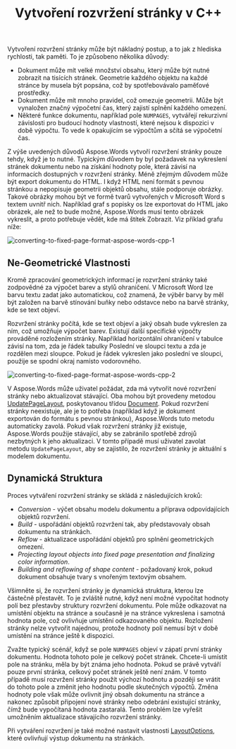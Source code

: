 ﻿---
title: Vytvoření rozvržení stránky v C++
second_title: Aspose.Words pro C++
articleTitle: Vytvoření rozvržení stránky
linktitle: Vytvoření rozvržení stránky
description: "Vytvoření rozvržení stránky může být nákladný postup. Aspose.Words vytvoří rozvržení stránky pouze v případě, že je to nutné: vykreslit stránky dokumentu, získat hodnotu pole, exportovat dokument do HTML atd."
type: docs
weight: 10
url: /cs/cpp/creating-a-page-layout/
timestamp: 2024-09-24-14-35-44
---

Vytvoření rozvržení stránky může být nákladný postup, a to jak z hlediska rychlosti, tak paměti. To je způsobeno několika důvody:

- Dokument může mít velké množství obsahu, který může být nutné zobrazit na tisících stránek. Geometrie každého objektu na každé stránce by musela být popsána, což by spotřebovávalo paměťové prostředky.
- Dokument může mít mnoho pravidel, což omezuje geometrii. Může být vynaložen značný výpočetní čas, který zajistí splnění každého omezení.
- Některé funkce dokumentu, například pole `NUMPAGES`, vytvářejí rekurzivní závislosti pro budoucí hodnoty vlastností, které nejsou k dispozici v době výpočtu. To vede k opakujícím se výpočtům a sčítá se výpočetní čas.

Z výše uvedených důvodů Aspose.Words vytvoří rozvržení stránky pouze tehdy, když je to nutné. Typickým důvodem by byl požadavek na vykreslení stránek dokumentu nebo na získání hodnoty pole, která závisí na informacích dostupných v rozvržení stránky. Méně zřejmým důvodem může být export dokumentu do HTML. I když HTML není formát s pevnou stránkou a nepopisuje geometrii objektů obsahu, stále podporuje obrázky. Takové obrázky mohou být ve formě tvarů vytvořených v Microsoft Word s textem uvnitř nich. Například graf s popisky os lze exportovat do HTML jako obrázek, ale než to bude možné, Aspose.Words musí tento obrázek vykreslit, a proto potřebuje vědět, kde má štítek Zobrazit. Viz příklad grafu níže:

![converting-to-fixed-page-format-aspose-words-cpp-1](converting-to-fixed-page-format-1.png)

## Ne-Geometrické Vlastnosti

Kromě zpracování geometrických informací je rozvržení stránky také zodpovědné za výpočet barev a stylů ohraničení. V Microsoft Word lze barvu textu zadat jako automatickou, což znamená, že výběr barvy by měl být založen na barvě stínování buňky nebo odstavce nebo na barvě stránky, kde se text objeví.

Rozvržení stránky počítá, kde se text objeví a jaký obsah bude vykreslen za ním, což umožňuje výpočet barev. Existují další specifické výpočty prováděné rozložením stránky. Například horizontální ohraničení v tabulce závisí na tom, zda je řádek tabulky Poslední ve sloupci textu a zda je rozdělen mezi sloupce. Pokud je řádek vykreslen jako poslední ve sloupci, použije se spodní okraj namísto vodorovného.

![converting-to-fixed-page-format-aspose-words-cpp-2](converting-to-fixed-page-format-2.png)

V Aspose.Words může uživatel požádat, zda má vytvořit nové rozvržení stránky nebo aktualizovat stávající. Oba mohou být provedeny metodou [UpdatePageLayout](https://reference.aspose.com/words/cpp/aspose.words/document/updatepagelayout/), poskytovanou třídou [Document](https://reference.aspose.com/words/cpp/aspose.words/document/). Pokud rozvržení stránky neexistuje, ale je to potřeba (například když je dokument exportován do formátu s pevnou stránkou), Aspose.Words tuto metodu automaticky zavolá. Pokud však rozvržení stránky již existuje, Aspose.Words použije stávající, aby se zabránilo spotřebě zdrojů nezbytných k jeho aktualizaci. V tomto případě musí uživatel zavolat metodu `UpdatePageLayout`, aby se zajistilo, že rozvržení stránky je aktuální s modelem dokumentu.

## Dynamická Struktura

Proces vytváření rozvržení stránky se skládá z následujících kroků:

- *Conversion* - výčet obsahu modelu dokumentu a příprava odpovídajících objektů rozvržení.
- *Build* - uspořádání objektů rozvržení tak, aby představovaly obsah dokumentu na stránkách.
- *Reflow* - aktualizace uspořádání objektů pro splnění geometrických omezení.
- *Projecting layout objects into fixed page presentation and finalizing color information*.
- *Building and reflowing of shape content* - požadovaný krok, pokud dokument obsahuje tvary s vnořeným textovým obsahem.

Všimněte si, že rozvržení stránky je dynamická struktura, kterou lze částečně přestavět. To je zvláště nutné, když není možné vypočítat hodnoty polí bez přestavby struktury rozvržení dokumentu. Pole může odkazovat na umístění objektu na stránce a současně je na stránce vykreslena i samotná hodnota pole, což ovlivňuje umístění odkazovaného objektu. Rozložení stránky nelze vytvořit najednou, protože hodnoty polí nemusí být v době umístění na stránce ještě k dispozici.

Zvažte typický scénář, když se pole `NUMPAGES` objeví v zápatí první stránky dokumentu. Hodnota tohoto pole je celkový počet stránek. Chcete-li umístit pole na stránku, měla by být známa jeho hodnota. Pokud se právě vytváří pouze první stránka, celkový počet stránek ještě není znám. V tomto případě musí rozvržení stránky použít výchozí hodnotu a později se vrátit do tohoto pole a změnit jeho hodnotu podle skutečných výpočtů. Změna hodnoty pole však může ovlivnit jiný obsah dokumentu na stránce a nakonec způsobit připojení nové stránky nebo odebrání existující stránky, čímž bude vypočítaná hodnota zastaralá. Tento problém lze vyřešit umožněním aktualizace stávajícího rozvržení stránky.

Při vytváření rozvržení je také možné nastavit vlastnosti [LayoutOptions](https://reference.aspose.com/words/cpp/aspose.words.layout/layoutoptions/), které ovlivňují výstup dokumentu na stránkách.
